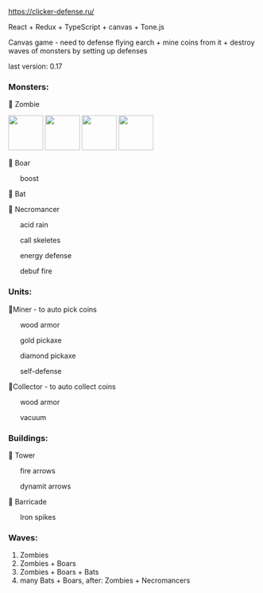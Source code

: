 https://clicker-defense.ru/

React + Redux + TypeScript + canvas + Tone.js

Canvas game - need to defense flying earch + mine coins from it + destroy waves of monsters by setting up defenses

last version: 0.17

<h3>Monsters:</h3>

🎃 Zombie
  
  <img src="https://clicker-defense.ru/static/media/readmy/Zombie1.gif" height="70" />
  <img src="https://clicker-defense.ru/static/media/readmy/Zombie2.gif" height="70" />
  <img src="https://clicker-defense.ru/static/media/readmy/Zombie3.gif" height="70" />
  <img src="https://clicker-defense.ru/static/media/readmy/Zombie4.gif" height="70" />
	
🎃 Boar

&nbsp;&nbsp;&nbsp;&nbsp;&nbsp; boost
	
🎃 Bat

🎃 Necromancer
  
&nbsp;&nbsp;&nbsp;&nbsp;&nbsp; acid rain

&nbsp;&nbsp;&nbsp;&nbsp;&nbsp; call skeletes

&nbsp;&nbsp;&nbsp;&nbsp;&nbsp; energy defense

&nbsp;&nbsp;&nbsp;&nbsp;&nbsp; debuf fire
	
<h3>Units:</h3>

👲Miner - to auto pick coins

&nbsp;&nbsp;&nbsp;&nbsp;&nbsp; wood armor

&nbsp;&nbsp;&nbsp;&nbsp;&nbsp; gold pickaxe

&nbsp;&nbsp;&nbsp;&nbsp;&nbsp; diamond pickaxe

&nbsp;&nbsp;&nbsp;&nbsp;&nbsp; self-defense
	
👲Collector - to auto collect coins 

&nbsp;&nbsp;&nbsp;&nbsp;&nbsp; wood armor

&nbsp;&nbsp;&nbsp;&nbsp;&nbsp; vacuum
	
<h3>Buildings:</h3>

🏯 Tower

&nbsp;&nbsp;&nbsp;&nbsp;&nbsp; fire arrows

&nbsp;&nbsp;&nbsp;&nbsp;&nbsp; dynamit arrows 
	
🏯 Barricade

&nbsp;&nbsp;&nbsp;&nbsp;&nbsp; Iron spikes

<h3>Waves:</h3>

1. Zombies 
2. Zombies + Boars
3. Zombies + Boars + Bats
4. many Bats + Boars, after: Zombies + Necromancers
